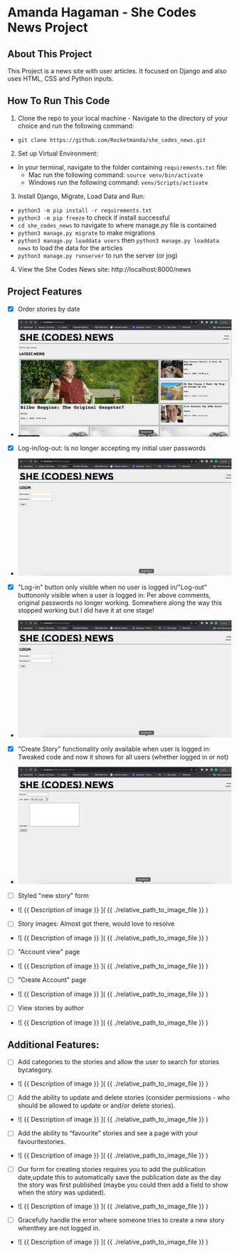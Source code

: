 # Amanda Hagaman - She Codes News Project

## About This Project
This Project is a news site with user articles. It focused on Django and also uses HTML, CSS and Python inputs. 

## How To Run This Code
 1. Clone the repo to your local machine - Navigate to the directory of your choice and run the following command: 
   - `git clone https://github.com/Rocketmanda/she_codes_news.git`
  
 2. Set up Virtual Environment:
   - In your terminal, navigate to the folder containing `requirements.txt` file:
     - Mac run the following command: `source venv/bin/activate`
     - Windows run the following command: `venv/Scripts/activate`

 3. Install Django, Migrate, Load Data and Run:
  - `python3 -m pip install -r requirements.txt`
  - `python3 -m pip freeze` to check if install successful
  - `cd she_codes_news` to navigate to where manage.py file is contained
  - `python3 manage.py migrate` to make migrations
  - `python3 manage.py loaddata users` then `python3 manage.py loaddata news` to load the data for the articles
  - `python3 manage.py runserver` to run the server (or jog)

  4. View the She Codes News site: http://localhost:8000/news


## Project Features
  - [X] Order stories by date
  - ![ Screenshot of news articles in published date order ](screenshots/stories_by_date.png)

  - [X] Log-in/log-out: Is no longer accepting my initial user passwords
  - ![ Screenshot of login option ](screenshots/user_login_screen.png)
    
   - [X] "Log-in" button only visible when no user is logged in/"Log-out" buttononly visible when a user *is* logged in: Per above comments, original passwords no longer working. Somewhere along the way this stopped working but I did have it at one stage!
- ![ Screenshot of login](screenshots/user_login_screen.png)

- [X] "Create Story" functionality only available when user is logged in: Tweaked code and now it shows for all users (whether logged in or not)
- ![ Screenshot of 'write new story' form ](screenshots/write_new_story.png)
  
- [ ] Styled "new story" form
- ![ {{ Description of image }} ]( {{ ./relative_path_to_image_file }} )

- [ ] Story images: Almost got there, would love to resolve
- ![ {{ Description of image }} ]( {{ ./relative_path_to_image_file }} )
  
- [ ] "Account view" page
- ![ {{ Description of image }} ]( {{ ./relative_path_to_image_file }} )
  
- [ ] "Create Account" page
- ![ {{ Description of image }} ]( {{ ./relative_path_to_image_file }} )

- [ ] View stories by author
- ![ {{ Description of image }} ]( {{ ./relative_path_to_image_file }} )

  

## Additional Features:

- [ ] Add categories to the stories and allow the user to search for stories bycategory.
- ![ {{ Description of image }} ]( {{ ./relative_path_to_image_file }} )

- [ ] Add the ability to update and delete stories (consider permissions - who should be allowed to update or and/or delete stories).
- ![ {{ Description of image }} ]( {{ ./relative_path_to_image_file }} )

- [ ] Add the ability to “favourite” stories and see a page with your favouritestories.
- ![ {{ Description of image }} ]( {{ ./relative_path_to_image_file }} )

- [ ] Our form for creating stories requires you to add the publication date,update this to automatically save the publication date as the day the story was first published (maybe you could then add a field to show when the story was updated).
- ![ {{ Description of image }} ]( {{ ./relative_path_to_image_file }} )

- [ ] Gracefully handle the error where someone tries to create a new story whenthey are not logged in.
- ![ {{ Description of image }} ]( {{ ./relative_path_to_image_file }} )
